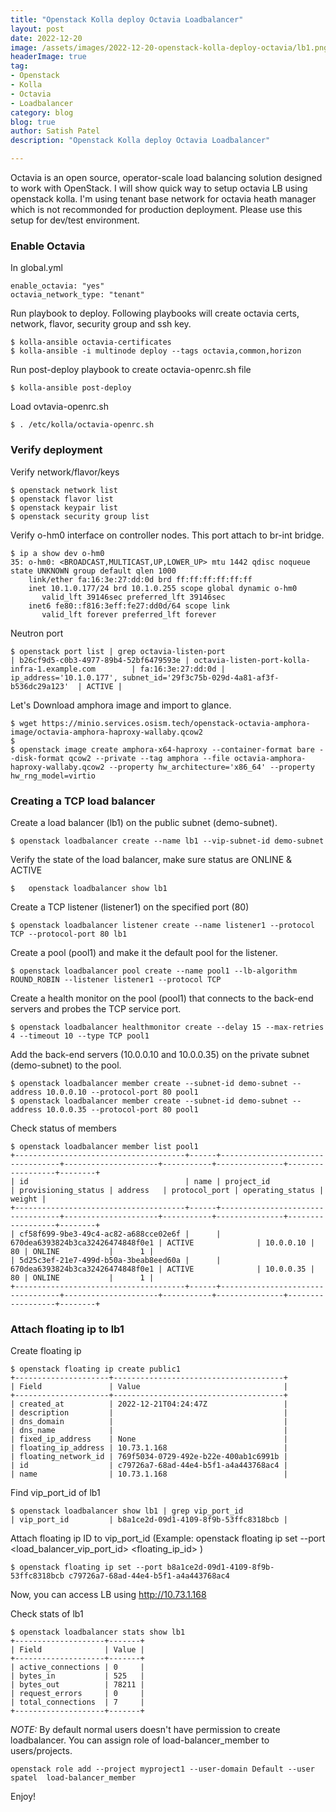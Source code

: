 ```yaml
---
title: "Openstack Kolla deploy Octavia Loadbalancer"
layout: post
date: 2022-12-20
image: /assets/images/2022-12-20-openstack-kolla-deploy-octavia/lb1.png
headerImage: true
tag:
- Openstack
- Kolla
- Octavia
- Loadbalancer
category: blog
blog: true
author: Satish Patel
description: "Openstack Kolla deploy Octavia Loadbalancer"

---
```


Octavia is an open source, operator-scale load balancing solution designed to work with OpenStack. I will show quick way to setup octavia LB using openstack kolla. I'm using tenant base network for octavia heath manager which is not recommonded for production deployment. Please use this setup for dev/test environment. 

### Enable Octavia 

In global.yml 

```
enable_octavia: "yes"
octavia_network_type: "tenant"
```

Run playbook to deploy. Following playbooks will create octavia certs, network, flavor, security group and ssh key.

```
$ kolla-ansible octavia-certificates
$ kolla-ansible -i multinode deploy --tags octavia,common,horizon
```

Run post-deploy playbook to create octavia-openrc.sh file

```
$ kolla-ansible post-deploy 
```

Load ovtavia-openrc.sh

```
$ . /etc/kolla/octavia-openrc.sh
```

### Verify deployment

Verify network/flavor/keys

```
$ openstack network list
$ openstack flavor list
$ openstack keypair list
$ openstack security group list
```

Verify o-hm0 interface on controller nodes. This port attach to br-int bridge.

```
$ ip a show dev o-hm0
35: o-hm0: <BROADCAST,MULTICAST,UP,LOWER_UP> mtu 1442 qdisc noqueue state UNKNOWN group default qlen 1000
    link/ether fa:16:3e:27:dd:0d brd ff:ff:ff:ff:ff:ff
    inet 10.1.0.177/24 brd 10.1.0.255 scope global dynamic o-hm0
       valid_lft 39146sec preferred_lft 39146sec
    inet6 fe80::f816:3eff:fe27:dd0d/64 scope link
       valid_lft forever preferred_lft forever
```

Neutron port 

```
$ openstack port list | grep octavia-listen-port
| b26cf9d5-c0b3-4977-89b4-52bf6479593e | octavia-listen-port-kolla-infra-1.example.com        | fa:16:3e:27:dd:0d | ip_address='10.1.0.177', subnet_id='29f3c75b-029d-4a81-af3f-b536dc29a123'  | ACTIVE |
```

Let's Download amphora image and import to glance.

```
$ wget https://minio.services.osism.tech/openstack-octavia-amphora-image/octavia-amphora-haproxy-wallaby.qcow2
$
$ openstack image create amphora-x64-haproxy --container-format bare --disk-format qcow2 --private --tag amphora --file octavia-amphora-haproxy-wallaby.qcow2 --property hw_architecture='x86_64' --property hw_rng_model=virtio
```

### Creating a TCP load balancer

Create a load balancer (lb1) on the public subnet (demo-subnet).

```
$ openstack loadbalancer create --name lb1 --vip-subnet-id demo-subnet
```

Verify the state of the load balancer, make sure status are ONLINE & ACTIVE

```
$ 	openstack loadbalancer show lb1
```

Create a TCP listener (listener1) on the specified port (80) 

```
$ openstack loadbalancer listener create --name listener1 --protocol TCP --protocol-port 80 lb1
```

Create a pool (pool1) and make it the default pool for the listener.

```
$ openstack loadbalancer pool create --name pool1 --lb-algorithm ROUND_ROBIN --listener listener1 --protocol TCP
```

Create a health monitor on the pool (pool1) that connects to the back-end servers and probes the TCP service port.

```
$ openstack loadbalancer healthmonitor create --delay 15 --max-retries 4 --timeout 10 --type TCP pool1
```

Add the back-end servers (10.0.0.10 and 10.0.0.35) on the private subnet (demo-subnet) to the pool.

```
$ openstack loadbalancer member create --subnet-id demo-subnet --address 10.0.0.10 --protocol-port 80 pool1
$ openstack loadbalancer member create --subnet-id demo-subnet --address 10.0.0.35 --protocol-port 80 pool1
```

Check status of members

```
$ openstack loadbalancer member list pool1
+--------------------------------------+------+----------------------------------+---------------------+-----------+---------------+------------------+--------+
| id                                   | name | project_id                       | provisioning_status | address   | protocol_port | operating_status | weight |
+--------------------------------------+------+----------------------------------+---------------------+-----------+---------------+------------------+--------+
| cf58f699-9be3-49c4-ac82-a688cce02e6f |      | 670dea6393824b3ca32426474848f0e1 | ACTIVE              | 10.0.0.10 |            80 | ONLINE           |      1 |
| 5d25c3ef-21e7-499d-b50a-3beab8eed60a |      | 670dea6393824b3ca32426474848f0e1 | ACTIVE              | 10.0.0.35 |            80 | ONLINE           |      1 |
+--------------------------------------+------+----------------------------------+---------------------+-----------+---------------+------------------+--------+
```

### Attach floating ip to lb1

Create floating ip

```
$ openstack floating ip create public1
+---------------------+--------------------------------------+
| Field               | Value                                |
+---------------------+--------------------------------------+
| created_at          | 2022-12-21T04:24:47Z                 |
| description         |                                      |
| dns_domain          |                                      |
| dns_name            |                                      |
| fixed_ip_address    | None                                 |
| floating_ip_address | 10.73.1.168                          |
| floating_network_id | 769f5034-0729-492e-b22e-400ab1c6991b |
| id                  | c79726a7-68ad-44e4-b5f1-a4a443768ac4 |
| name                | 10.73.1.168                          |
```

Find vip_port_id of lb1

```
$ openstack loadbalancer show lb1 | grep vip_port_id
| vip_port_id         | b8a1ce2d-09d1-4109-8f9b-53ffc8318bcb |
```

Attach floating ip ID to vip_port_id (Example: openstack floating ip set \-\-port <load_balancer_vip_port_id> <floating_ip_id> )

```
$ openstack floating ip set --port b8a1ce2d-09d1-4109-8f9b-53ffc8318bcb c79726a7-68ad-44e4-b5f1-a4a443768ac4
```

Now, you can access LB using http://10.73.1.168

Check stats of lb1

```
$ openstack loadbalancer stats show lb1
+--------------------+-------+
| Field              | Value |
+--------------------+-------+
| active_connections | 0     |
| bytes_in           | 525   |
| bytes_out          | 78211 |
| request_errors     | 0     |
| total_connections  | 7     |
+--------------------+-------+
```

*NOTE:* By default normal users doesn't have permission to create loadbalancer. You can assign role of load-balancer_member to users/projects. 

```
openstack role add --project myproject1 --user-domain Default --user spatel  load-balancer_member
```

Enjoy! 
